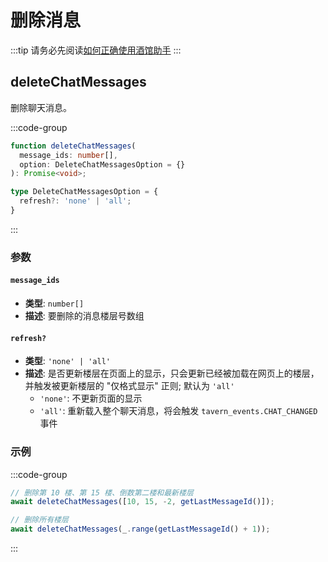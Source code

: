 # 删除消息

:::tip
请务必先阅读[如何正确使用酒馆助手](/guide/基本用法/如何正确使用酒馆助手.md)
:::

<CustomTOC />

## deleteChatMessages

删除聊天消息。

:::code-group

```typescript [deleteChatMessages]
function deleteChatMessages(
  message_ids: number[],
  option: DeleteChatMessagesOption = {}
): Promise<void>;
```

```typescript [DeleteChatMessagesOption]
type DeleteChatMessagesOption = {
  refresh?: 'none' | 'all';
}
```

:::

### 参数

#### `message_ids`

- **类型**: `number[]`
- **描述**: 要删除的消息楼层号数组

#### `refresh?`

- **类型**: `'none' | 'all'`
- **描述**: 是否更新楼层在页面上的显示，只会更新已经被加载在网页上的楼层，并触发被更新楼层的 "仅格式显示" 正则; 默认为 `'all'`
  - `'none'`: 不更新页面的显示
  - `'all'`: 重新载入整个聊天消息，将会触发 `tavern_events.CHAT_CHANGED` 事件

### 示例

:::code-group

```typescript [删除特定楼层]
// 删除第 10 楼、第 15 楼、倒数第二楼和最新楼层
await deleteChatMessages([10, 15, -2, getLastMessageId()]);
```

```typescript [删除所有楼层]
// 删除所有楼层
await deleteChatMessages(_.range(getLastMessageId() + 1));
```

:::

